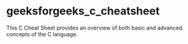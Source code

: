 # geeksforgeeks_c_cheatsheet
This C Cheat Sheet provides an overview of both basic and advanced concepts of the C language.

